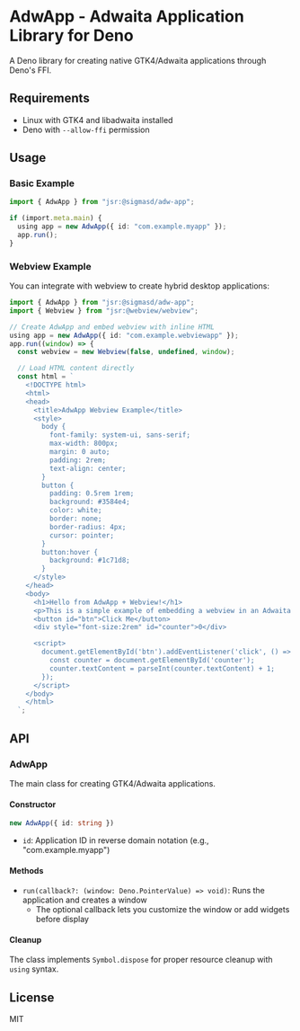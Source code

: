 # AdwApp - Adwaita Application Library for Deno

A Deno library for creating native GTK4/Adwaita applications through Deno's FFI.

## Requirements

- Linux with GTK4 and libadwaita installed
- Deno with `--allow-ffi` permission

## Usage

### Basic Example

```typescript
import { AdwApp } from "jsr:@sigmasd/adw-app";

if (import.meta.main) {
  using app = new AdwApp({ id: "com.example.myapp" });
  app.run();
}
```

### Webview Example

You can integrate with webview to create hybrid desktop applications:

```typescript
import { AdwApp } from "jsr:@sigmasd/adw-app";
import { Webview } from "jsr:@webview/webview";

// Create AdwApp and embed webview with inline HTML
using app = new AdwApp({ id: "com.example.webviewapp" });
app.run((window) => {
  const webview = new Webview(false, undefined, window);

  // Load HTML content directly
  const html = `
    <!DOCTYPE html>
    <html>
    <head>
      <title>AdwApp Webview Example</title>
      <style>
        body {
          font-family: system-ui, sans-serif;
          max-width: 800px;
          margin: 0 auto;
          padding: 2rem;
          text-align: center;
        }
        button {
          padding: 0.5rem 1rem;
          background: #3584e4;
          color: white;
          border: none;
          border-radius: 4px;
          cursor: pointer;
        }
        button:hover {
          background: #1c71d8;
        }
      </style>
    </head>
    <body>
      <h1>Hello from AdwApp + Webview!</h1>
      <p>This is a simple example of embedding a webview in an Adwaita application.</p>
      <button id="btn">Click Me</button>
      <div style="font-size:2rem" id="counter">0</div>

      <script>
        document.getElementById('btn').addEventListener('click', () => {
          const counter = document.getElementById('counter');
          counter.textContent = parseInt(counter.textContent) + 1;
        });
      </script>
    </body>
    </html>
  `;
```

## API

### AdwApp

The main class for creating GTK4/Adwaita applications.

#### Constructor

```typescript
new AdwApp({ id: string })
```

- `id`: Application ID in reverse domain notation (e.g., "com.example.myapp")

#### Methods

- `run(callback?: (window: Deno.PointerValue) => void)`: Runs the application and creates a window
  - The optional callback lets you customize the window or add widgets before display

#### Cleanup

The class implements `Symbol.dispose` for proper resource cleanup with `using` syntax.

## License

MIT

